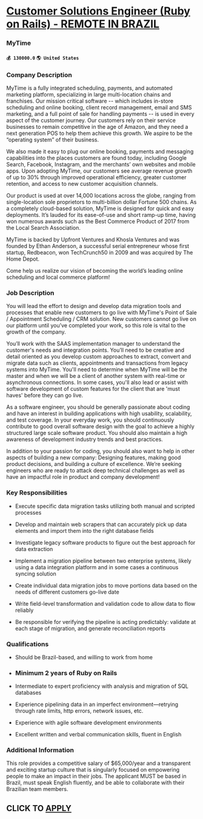 # [Customer Solutions Engineer (Ruby on Rails) - REMOTE IN BRAZIL](https://www.remotewlb.com/apply/customer-solutions-engineer-ruby-on-rails-remote-in-brazil)  
### MyTime  
#### `💰 130000.0` `🌎 United States`  

### Company Description

MyTime is a fully integrated scheduling, payments, and automated marketing platform, specializing in large multi-location chains and franchises. Our mission critical software -- which includes in-store scheduling and online booking, client record management, email and SMS marketing, and a full point of sale for handling payments -- is used in every aspect of the customer journey. Our customers rely on their service businesses to remain competitive in the age of Amazon, and they need a next generation POS to help them achieve this growth. We aspire to be the “operating system” of their business.

We also made it easy to plug our online booking, payments and messaging capabilities into the places customers are found today, including Google Search, Facebook, Instagram, and the merchants’ own websites and mobile apps. Upon adopting MyTime, our customers see average revenue growth of up to 30% through improved operational efficiency, greater customer retention, and access to new customer acquisition channels.

Our product is used at over 14,000 locations across the globe, ranging from single-location sole proprietors to multi-billion dollar Fortune 500 chains. As a completely cloud-based solution, MyTime is designed for quick and easy deployments. It’s lauded for its ease-of-use and short ramp-up time, having won numerous awards such as the Best Commerce Product of 2017 from the Local Search Association.

MyTime is backed by Upfront Ventures and Khosla Ventures and was founded by Ethan Anderson, a successful serial entrepreneur whose first startup, Redbeacon, won TechCrunch50 in 2009 and was acquired by The Home Depot.

Come help us realize our vision of becoming the world’s leading online scheduling and local commerce platform!

### Job Description

You will lead the effort to design and develop data migration tools and processes that enable new customers to go live with MyTime's Point of Sale / Appointment Scheduling / CRM solution. New customers cannot go live on our platform until you’ve completed your work, so this role is vital to the growth of the company.

You’ll work with the SAAS implementation manager to understand the customer's needs and integration points. You’ll need to be creative and detail oriented as you develop custom approaches to extract, convert and migrate data such as clients, appointments and transactions from legacy systems into MyTime. You'll need to determine when MyTime will be the master and when we will be a client of another system with real-time or asynchronous connections. In some cases, you'll also lead or assist with software development of custom features for the client that are 'must haves' before they can go live.

As a software engineer, you should be generally passionate about coding and have an interest in building applications with high usability, scalability, and test coverage. In your everyday work, you should continuously contribute to good overall software design with the goal to achieve a highly structured large scale software product. You should also maintain a high awareness of development industry trends and best practices.

In addition to your passion for coding, you should also want to help in other aspects of building a new company: Designing features, making good product decisions, and building a culture of excellence. We’re seeking engineers who are ready to attack deep technical challenges as well as have an impactful role in product and company development!

### Key Responsibilities

  * Execute specific data migration tasks utilizing both manual and scripted processes

  * Develop and maintain web scrapers that can accurately pick up data elements and import them into the right database fields

  * Investigate legacy software products to figure out the best approach for data extraction

  * Implement a migration pipeline between two enterprise systems, likely using a data integration platform and in some cases a continuous syncing solution

  * Create individual data migration jobs to move portions data based on the needs of different customers go-live date

  * Write field-level transformation and validation code to allow data to flow reliably

  * Be responsible for verifying the pipeline is acting predictably: validate at each stage of migration, and generate reconciliation reports

### Qualifications

  * Should be Brazil-based, and willing to work from home

  * ### Minimum 2 years of Ruby on Rails

  * Intermediate to expert proficiency with analysis and migration of SQL databases

  * Experience pipelining data in an imperfect environment—retrying through rate limits, http errors, network issues, etc.

  * Experience with agile software development environments

  * Excellent written and verbal communication skills, fluent in English

### Additional Information

This role provides a competitive salary of $65,000/year and a transparent and exciting startup culture that is singularly focused on empowering people to make an impact in their jobs. The applicant MUST be based in Brazil, must speak English fluently, and be able to collaborate with their Brazilian team members.

  
## CLICK TO [APPLY](https://www.remotewlb.com/apply/customer-solutions-engineer-ruby-on-rails-remote-in-brazil)

